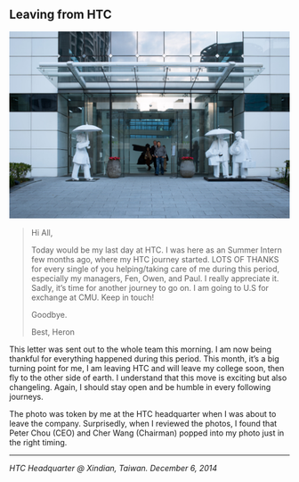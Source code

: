 ## Leaving from HTC

![](../../images/htc.jpg)

> Hi All,
>
> Today would be my last day at HTC. I was here as an Summer Intern few months ago, where my HTC journey started. LOTS OF THANKS for every single of you helping/taking care of me during this period, especially my managers, Fen, Owen, and Paul. I really appreciate it. Sadly, it’s time for another journey to go on. I am going to U.S for exchange at CMU. Keep in touch!
>
> Goodbye.
>
> Best,
> Heron

This letter was sent out to the whole team this morning. I am now being thankful for everything happened during this period. This month, it’s a big turning point for me, I am leaving HTC and will leave my college soon, then fly to the other side of earth. I understand that this move is exciting but also changeling. Again, I should stay open and be humble in every following journeys.

The photo was token by me at the HTC headquarter when I was about to leave the company. Surprisedly, when I reviewed the photos, I found  that Peter Chou (CEO) and Cher Wang (Chairman) popped into my photo just in the right timing.

---

*HTC Headquarter @ Xindian, Taiwan. December 6, 2014*
